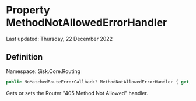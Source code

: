 # Property MethodNotAllowedErrorHandler
Last updated: Thursday, 22 December 2022

## Definition
Namespace: Sisk.Core.Routing

```csharp
public NoMatchedRouteErrorCallback? MethodNotAllowedErrorHandler { get; set; }
```

Gets or sets the Router "405 Method Not Allowed" handler.

